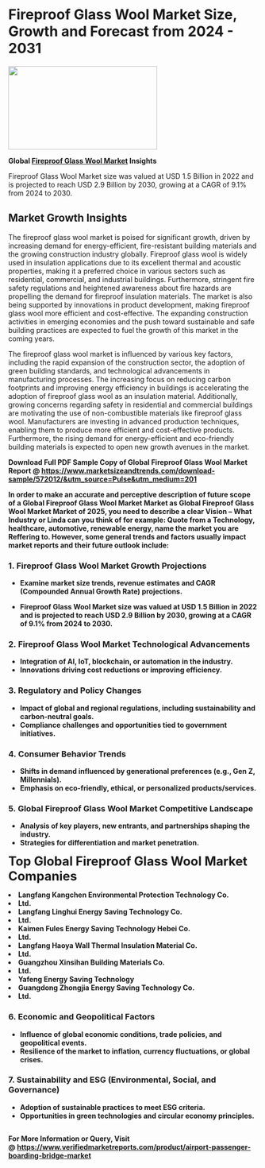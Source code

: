 <H1>Fireproof Glass Wool Market Size, Growth and Forecast from 2024 - 2031</H1><img class="aligncenter size-medium wp-image-584254" src="https://thirdeyenews.in/wp-content/uploads/2024/09/Global-Market-Research-300x168.jpeg" alt="" width="300" height="168" /><p><strong>Global&nbsp;<a href="https://www.marketsizeandtrends.com/download-sample/572012/&amp;utm_source=Pulse&amp;utm_medium=201">Fireproof Glass Wool Market</a> Insights</strong></p><p>Fireproof Glass Wool Market size was valued at USD 1.5 Billion in 2022 and is projected to reach USD 2.9 Billion by 2030, growing at a CAGR of 9.1% from 2024 to 2030.</p><p><h2>Market Growth Insights</h2> <p>The fireproof glass wool market is poised for significant growth, driven by increasing demand for energy-efficient, fire-resistant building materials and the growing construction industry globally. Fireproof glass wool is widely used in insulation applications due to its excellent thermal and acoustic properties, making it a preferred choice in various sectors such as residential, commercial, and industrial buildings. Furthermore, stringent fire safety regulations and heightened awareness about fire hazards are propelling the demand for fireproof insulation materials. The market is also being supported by innovations in product development, making fireproof glass wool more efficient and cost-effective. The expanding construction activities in emerging economies and the push toward sustainable and safe building practices are expected to fuel the growth of this market in the coming years.</p> <p><strong></strong></p> <p>The fireproof glass wool market is influenced by various key factors, including the rapid expansion of the construction sector, the adoption of green building standards, and technological advancements in manufacturing processes. The increasing focus on reducing carbon footprints and improving energy efficiency in buildings is accelerating the adoption of fireproof glass wool as an insulation material. Additionally, growing concerns regarding safety in residential and commercial buildings are motivating the use of non-combustible materials like fireproof glass wool. Manufacturers are investing in advanced production techniques, enabling them to produce more efficient and cost-effective products. Furthermore, the rising demand for energy-efficient and eco-friendly building materials is expected to open new growth avenues in the market.</p> <p><strong></p><p><span class=""><strong>Download Full PDF Sample Copy of Global Fireproof Glass Wool Market Report</strong> @ <a href="https://www.marketsizeandtrends.com/download-sample/572012/&amp;utm_source=Pulse&amp;utm_medium=201" target="_blank">https://www.marketsizeandtrends.com/download-sample/572012/&amp;utm_source=Pulse&amp;utm_medium=201</a></span></p><p>In order to make an accurate and perceptive description of future scope of a Global&nbsp;Fireproof Glass Wool Market Market as Global&nbsp;Fireproof Glass Wool Market Market of 2025, you need to describe a clear Vision &ndash; What Industry or Linda can you think of for example: Quote from a Technology, healthcare, automotive, renewable energy, name the market you are Reffering to. However, some general trends and factors usually impact market reports and their future outlook include:</p><h3>1.&nbsp;<strong>Fireproof Glass Wool Market Growth Projections</strong></h3><ul><li>Examine market size trends, revenue estimates and CAGR (Compounded Annual Growth Rate) projections.</li><li><p>Fireproof Glass Wool Market size was valued at USD 1.5 Billion in 2022 and is projected to reach USD 2.9 Billion by 2030, growing at a CAGR of 9.1% from 2024 to 2030.</p></li></ul><h3>2.&nbsp;<strong>Fireproof Glass Wool Market Technological Advancements</strong></h3><ul><li>Integration of AI, IoT, blockchain, or automation in the industry.</li><li>Innovations driving cost reductions or improving efficiency.</li></ul><h3>3.&nbsp;<strong>Regulatory and Policy Changes</strong></h3><ul><li>Impact of global and regional regulations, including sustainability and carbon-neutral goals.</li><li>Compliance challenges and opportunities tied to government initiatives.</li></ul><h3>4.&nbsp;<strong>Consumer Behavior Trends</strong></h3><ul><li>Shifts in demand influenced by generational preferences (e.g., Gen Z, Millennials).</li><li>Emphasis on eco-friendly, ethical, or personalized products/services.</li></ul><h3>5.&nbsp;<strong>Global Fireproof Glass Wool Market Competitive Landscape</strong></h3><ul><li>Analysis of key players, new entrants, and partnerships shaping the industry.</li><li>Strategies for differentiation and market penetration.</li></ul><p data-pm-slice="1 1 []"><span style="color: inherit; font-family: inherit; font-size: 25px;">Top Global Fireproof Glass Wool Market Companies</span></p><div class="" data-test-id=""><p><li>Langfang Kangchen Environmental Protection Technology Co.</li><li> Ltd.</li><li> Langfang Linghui Energy Saving Technology Co.</li><li> Ltd.</li><li> Kaimen Fules Energy Saving Technology Hebei Co.</li><li> Ltd.</li><li> Langfang Haoya Wall Thermal Insulation Material Co.</li><li> Ltd.</li><li> Guangzhou Xinsihan Building Materials Co.</li><li> Ltd.</li><li> Yafeng Energy Saving Technology</li><li> Guangdong Zhongjia Energy Saving Technology Co.</li><li> Ltd.</li></p></div><h3>6.&nbsp;<strong>Economic and Geopolitical Factors</strong></h3><ul><li>Influence of global economic conditions, trade policies, and geopolitical events.</li><li>Resilience of the market to inflation, currency fluctuations, or global crises.</li></ul><h3>7.&nbsp;<strong>Sustainability and ESG (Environmental, Social, and Governance)</strong></h3><ul><li>Adoption of sustainable practices to meet ESG criteria.</li><li>Opportunities in green technologies and circular economy principles.</li></ul><h2><strong style="font-size: 14px;">For More Information or Query, Visit @&nbsp;</strong><a style="background-color: #ffffff; font-size: 14px;" href="https://www.marketsizeandtrends.com/report/fireproof-glass-wool-market/" target="_blank">https://www.verifiedmarketreports.com/product/airport-passenger-boarding-bridge-market</a></h2>
